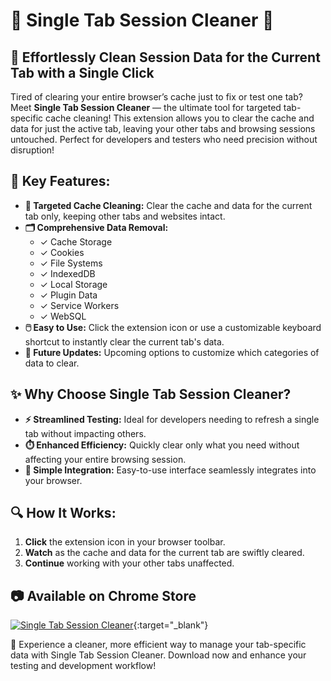 # 🌟 Single Tab Session Cleaner 🌟

## 🚀 Effortlessly Clean Session Data for the Current Tab with a Single Click

Tired of clearing your entire browser’s cache just to fix or test one tab? Meet **Single Tab Session Cleaner** — the ultimate tool for targeted tab-specific cache cleaning! This extension allows you to clear the cache and data for just the active tab, leaving your other tabs and browsing sessions untouched. Perfect for developers and testers who need precision without disruption!

## 🔧 Key Features:

- **🎯 Targeted Cache Cleaning:** Clear the cache and data for the current tab only, keeping other tabs and websites intact.
- **🗂️ Comprehensive Data Removal:**
  - ✓ Cache Storage
  - ✓ Cookies
  - ✓ File Systems
  - ✓ IndexedDB
  - ✓ Local Storage
  - ✓ Plugin Data
  - ✓ Service Workers
  - ✓ WebSQL
- **🖱️ Easy to Use:** Click the extension icon or use a customizable keyboard shortcut to instantly clear the current tab's data.
- **🔮 Future Updates:** Upcoming options to customize which categories of data to clear.

## ✨ Why Choose Single Tab Session Cleaner?

- **⚡ Streamlined Testing:** Ideal for developers needing to refresh a single tab without impacting others.
- **⏱️ Enhanced Efficiency:** Quickly clear only what you need without affecting your entire browsing session.
- **🔄 Simple Integration:** Easy-to-use interface seamlessly integrates into your browser.

## 🔍 How It Works:

1. **Click** the extension icon in your browser toolbar.
2. **Watch** as the cache and data for the current tab are swiftly cleared.
3. **Continue** working with your other tabs unaffected.

## 📷 Available on Chrome Store

[![Single Tab Session Cleaner](https://i.imgur.com/ZpibLGu.png)](https://chromewebstore.google.com/detail/dfinhejohkdecfccjgejkmaapcgpcamo){:target="_blank"}

💬 Experience a cleaner, more efficient way to manage your tab-specific data with Single Tab Session Cleaner. Download now and enhance your testing and development workflow!
